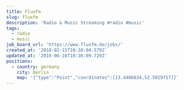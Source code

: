 ```yaml
---
title: FluxFm
slug: fluxfm
description: 'Radio & Music Streaming #radio #music'
tags:
  - radio
  - music
job_board_url: 'https://www.fluxfm.de/jobs/'
created_at: '2018-02-15T10:38:04.579Z'
updated_at: '2019-06-16T10:36:09.729Z'
positions:
  - country: germany
    city: berlin
    map: '{"type":"Point","coordinates":[13.4406634,52.5029717]}'
---
```


